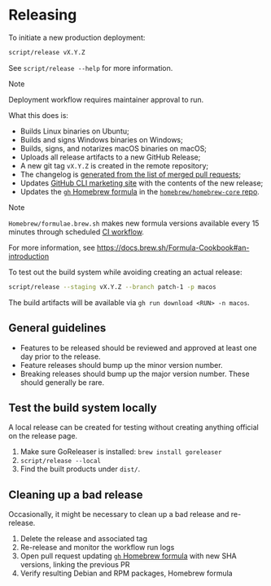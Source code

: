 # Releasing

To initiate a new production deployment:

```sh
script/release vX.Y.Z
```

See `script/release --help` for more information.

> [!NOTE]
> Deployment workflow requires maintainer approval to run.

What this does is:

- Builds Linux binaries on Ubuntu;
- Builds and signs Windows binaries on Windows;
- Builds, signs, and notarizes macOS binaries on macOS;
- Uploads all release artifacts to a new GitHub Release;
- A new git tag `vX.Y.Z` is created in the remote repository;
- The changelog is [generated from the list of merged pull requests](https://docs.github.com/en/repositories/releasing-projects-on-github/automatically-generated-release-notes);
- Updates [GitHub CLI marketing site](https://cli.github.com) with the contents of the new release;
- Updates the [`gh` Homebrew formula](https://github.com/williammartin/homebrew-core/blob/master/Formula/g/gh.rb) in the [`homebrew/homebrew-core` repo](https://github.com/search?q=repo%3AHomebrew%2Fhomebrew-core+%22gh%22+in%3Atitle&type=pullrequests).

> [!NOTE]
> `Homebrew/formulae.brew.sh` makes new formula versions available every 15 minutes through scheduled [CI workflow](https://github.com/Homebrew/formulae.brew.sh/actions/workflows/tests.yml).
>
> For more information, see https://docs.brew.sh/Formula-Cookbook#an-introduction

To test out the build system while avoiding creating an actual release:

```sh
script/release --staging vX.Y.Z --branch patch-1 -p macos
```

The build artifacts will be available via `gh run download <RUN> -n macos`.

## General guidelines

- Features to be released should be reviewed and approved at least one day prior
  to the release.
- Feature releases should bump up the minor version number.
- Breaking releases should bump up the major version number. These should
  generally be rare.

## Test the build system locally

A local release can be created for testing without creating anything official on
the release page.

1. Make sure GoReleaser is installed: `brew install goreleaser`
2. `script/release --local`
3. Find the built products under `dist/`.

## Cleaning up a bad release

Occasionally, it might be necessary to clean up a bad release and re-release.

1. Delete the release and associated tag
2. Re-release and monitor the workflow run logs
3. Open pull request updating [`gh` Homebrew formula](https://github.com/williammartin/homebrew-core/blob/master/Formula/g/gh.rb)
   with new SHA versions, linking the previous PR
4. Verify resulting Debian and RPM packages, Homebrew formula
